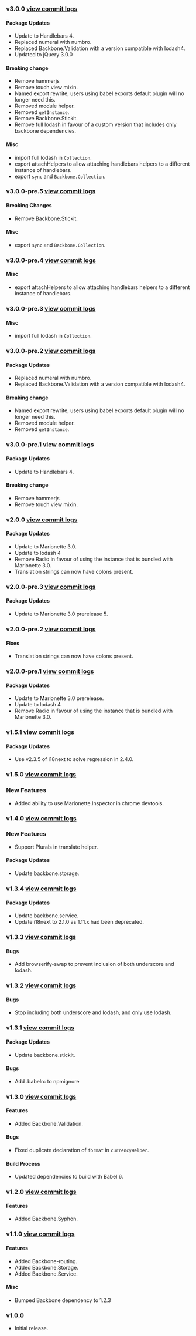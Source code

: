 ### v3.0.0 [view commit logs](https://github.com/BedeGaming/orchestra/compare/v2.0.0...v3.0.0)

#### Package Updates

* Update to Handlebars 4.
* Replaced numeral with numbro.
* Replaced Backbone.Validation with a version compatible with lodash4.
* Updated to jQuery 3.0.0

#### Breaking change

* Remove hammerjs
* Remove touch view mixin.
* Named export rewrite, users using babel exports default plugin will no longer need this.
* Removed module helper.
* Removed `getInstance`.
* Remove Backbone.Stickit.
* Remove full lodash in favour of a custom version that includes only backbone dependencies.

#### Misc

* import full lodash in `Collection`.
* export attachHelpers to allow attaching handlebars helpers to a different instance of handlebars.
* export `sync` and `Backbone.Collection`.

### v3.0.0-pre.5 [view commit logs](https://github.com/BedeGaming/orchestra/compare/v3.0.0-pre.4...v3.0.0-pre.5)

#### Breaking Changes

* Remove Backbone.Stickit.

#### Misc

* export `sync` and `Backbone.Collection`.

### v3.0.0-pre.4 [view commit logs](https://github.com/BedeGaming/orchestra/compare/v3.0.0-pre.3...v3.0.0-pre.4)

#### Misc

* export attachHelpers to allow attaching handlebars helpers to a different instance of handlebars.

### v3.0.0-pre.3 [view commit logs](https://github.com/BedeGaming/orchestra/compare/v3.0.0-pre.2...v3.0.0-pre.3)

#### Misc

* import full lodash in `Collection`.

### v3.0.0-pre.2 [view commit logs](https://github.com/BedeGaming/orchestra/compare/v3.0.0-pre.1...v3.0.0-pre.2)

#### Package Updates

* Replaced numeral with numbro.
* Replaced Backbone.Validation with a version compatible with lodash4.

#### Breaking change

* Named export rewrite, users using babel exports default plugin will no longer need this.
* Removed module helper.
* Removed `getInstance`.

### v3.0.0-pre.1 [view commit logs](https://github.com/BedeGaming/orchestra/compare/v2.0.0...v3.0.0-pre.1)

#### Package Updates

* Update to Handlebars 4.

#### Breaking change

* Remove hammerjs
* Remove touch view mixin.

### v2.0.0 [view commit logs](https://github.com/BedeGaming/orchestra/compare/v1.5.1...v2.0.0)

#### Package Updates

* Update to Marionette 3.0.
* Update to lodash 4
* Remove Radio in favour of using the instance that is bundled with Marionette 3.0.
* Translation strings can now have colons present.

### v2.0.0-pre.3 [view commit logs](https://github.com/BedeGaming/orchestra/compare/v2.0.0-pre.2...v2.0.0-pre.3)

#### Package Updates

* Update to Marionette 3.0 prerelease 5.


### v2.0.0-pre.2 [view commit logs](https://github.com/BedeGaming/orchestra/compare/v2.0.0-pre.1...v2.0.0-pre.2)

#### Fixes

* Translation strings can now have colons present.

### v2.0.0-pre.1 [view commit logs](https://github.com/BedeGaming/orchestra/compare/v1.5.1...v2.0.0-pre.1)

#### Package Updates

* Update to Marionette 3.0 prerelease.
* Update to lodash 4
* Remove Radio in favour of using the instance that is bundled with Marionette 3.0.

### v1.5.1 [view commit logs](https://github.com/BedeGaming/orchestra/compare/v1.5.0...v1.5.1)

#### Package Updates

* Use v2.3.5 of i18next to solve regression in 2.4.0.

### v1.5.0 [view commit logs](https://github.com/BedeGaming/orchestra/compare/v1.4.0...v1.5.0)

### New Features

* Added ability to use Marionette.Inspector in chrome devtools.

### v1.4.0 [view commit logs](https://github.com/BedeGaming/orchestra/compare/v1.3.4...v1.4.0)

### New Features

* Support Plurals in translate helper.

#### Package Updates

* Update backbone.storage.

### v1.3.4 [view commit logs](https://github.com/BedeGaming/orchestra/compare/v1.3.3...v1.3.4)

#### Package Updates

* Update backbone.service.
* Update i18next to 2.1.0 as 1.11.x had been deprecated.

### v1.3.3 [view commit logs](https://github.com/BedeGaming/orchestra/compare/v1.3.2...v1.3.3)

#### Bugs

* Add browserify-swap to prevent inclusion of both underscore and lodash.

### v1.3.2 [view commit logs](https://github.com/BedeGaming/orchestra/compare/v1.3.1...v1.3.2)

#### Bugs

* Stop including both underscore and lodash, and only use lodash.

### v1.3.1 [view commit logs](https://github.com/BedeGaming/orchestra/compare/v1.3.0...v1.3.1)

#### Package Updates

* Update backbone.stickit.

#### Bugs

* Add .babelrc to npmignore

### v1.3.0 [view commit logs](https://github.com/BedeGaming/orchestra/compare/v1.2.0...v1.3.0)

#### Features

* Added Backbone.Validation.

#### Bugs

* Fixed duplicate declaration of `format` in `currencyHelper`.

#### Build Process

* Updated dependencies to build with Babel 6.

### v1.2.0 [view commit logs](https://github.com/BedeGaming/orchestra/compare/v1.1.0...v1.2.0)

#### Features

* Added Backbone.Syphon.

### v1.1.0 [view commit logs](https://github.com/BedeGaming/orchestra/compare/v1.0.0...v1.1.0)

#### Features

* Added Backbone-routing.
* Added Backbone.Storage.
* Added Backbone.Service.

#### Misc

* Bumped Backbone dependency to 1.2.3

### v1.0.0

* Initial release.
